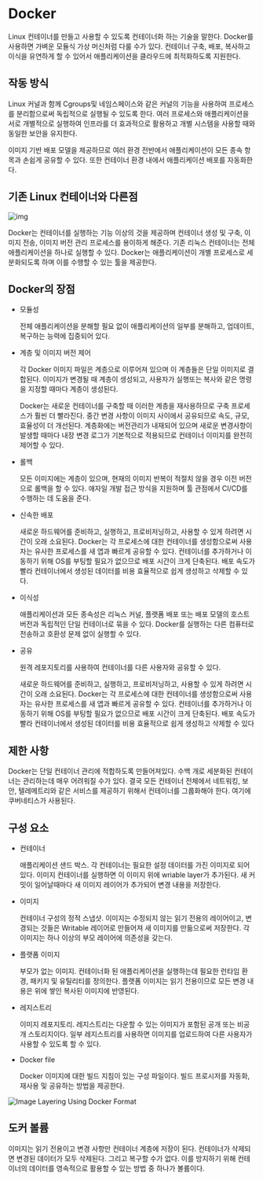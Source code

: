 # Docker

Linux 컨테이너를 만들고 사용할 수 있도록 컨테이너화 하는 기술을 말한다. Docker를 사용하면 가벼운 모듈식 가상 머신처럼 다룰 수가 있다. 컨테이너 구축, 배포, 복사하고 이식을 유연하게 할 수 있어서 애플리케이션을 클라우드에 최적화하도록 지원한다.

## 작동 방식

Linux 커널과 함께 Cgroups및 네임스페이스와 같은 커널의 기능을 사용하여 프로세스를 분리함으로써 독립적으로 실행될 수 있도록 한다. 여러 프로세스와 애플리케이션을 서로 개별적으로 실행하여 인프라를 더 효과적으로 활용하고 개별 시스템을 사용할 때와 동일한 보안을 유지한다.

이미지 기반 배포 모델을 제공하므로 여러 환경 전반에서 애플리케이션이 모든 종속 항목과 손쉽게 공유할 수 있다. 또한 컨테이너 환경 내에서 애플리케이션 배포를 자동화한다.

## 기존 Linux 컨테이너와 다른점
![img](https://www.redhat.com/cms/managed-files/traditional-linux-containers-vs-docker_0.png)


Docker는 컨테이너를 실행하는 기능 이상의 것을 제공하며 컨테이너 생성 및 구축, 이미지 전송, 이미지 버전 관리 프로세스를 용이하게 해준다. 기존 리눅스 컨테이너는 전체 애플리케이션을 하나로 실행할 수 있다. Docker는 애플리케이션이 개별 프로세스로 세분화되도록 하며 이를 수행할 수 있는 툴을 제공한다.

## Docker의 장점

- 모듈성

  전체 애플리케이션을 분해할 필요 없이 애플리케이션의 일부를 분해하고, 업데이트, 복구하는 능력에 집중되어 있다.

- 계층 및 이미지 버전 제어

  각 Docker 이미지 파일은 계층으로 이루어져 있으며 이 계층들은 단일 이미지로 결합된다. 이미지가 변경될 때 계층이 생성되고, 사용자가 실행또는 복사와 같은 명령을 지정할 때마다 계층이 생성된다.

  Docker는 새로운 컨테이너를 구축할 때 이러한 계층을 재사용하므로 구축 프로세스가 훨씬 더 빨라진다. 중간 변경 사항이 이미지 사이에서 공유되므로 속도, 규모, 효율성이 더 개선된다. 계층화에는 버전관리가 내재되어 있으며 새로운 변경사항이 발생할 때마다 내장 변경 로그가 기본적으로 적용되므로 컨테이너 이미지를 완전히 제어할 수 있다.

- 롤백

  모든 이미지에는 계층이 있으며, 현재의 이미지 반복이 적절치 않을 경우 이전 버전으로 롤백을 할 수 있다. 애자일 개발 접근 방식을 지원하며 툴 관점에서 CI/CD를 수행하는 데 도움을 준다.

- 신속한 배포


  새로운 하드웨어를 준비하고, 실행하고, 프로비저닝하고, 사용할 수 있게 하려면 시간이 오래 소요된다. Docker는 각 프로세스에 대한 컨테이너를 생성함으로써 사용자는 유사한 프로세스를 새 앱과 빠르게 공유할 수 있다. 컨테이너를 추가하거나 이동하기 위해 OS를 부팅할 필요가 없으므로 배포 시간이 크게 단축된다. 배포 속도가 빨라 컨테이너에서 생성된 데이터를 비용 효율적으로 쉽게 생성하고 삭제할 수 있다.

- 이식성

  애플리케이션과 모든 종속성은 리눅스 커널, 플랫폼 배포 또는 배포 모델의 호스트 버전과 독립적인 단일 컨테이너로 묶을 수 있다. Docker를 실행하는 다른 컴퓨터로 전송하고 호환성 문제 없이 실행할 수 있다.

- 공유

  원격 레포지토리를 사용하여 컨테이너를 다른 사용자와 공유할 수 있다.

  새로운 하드웨어를 준비하고, 실행하고, 프로비저닝하고, 사용할 수 있게 하려면 시간이 오래 소요된다. Docker는 각 프로세스에 대한 컨테이너를 생성함으로써 사용자는 유사한 프로세스를 새 앱과 빠르게 공유할 수 있다. 컨테이너를 추가하거나 이동하기 위해 OS를 부팅할 필요가 없으므로 배포 시간이 크게 단축된다. 배포 속도가 빨라 컨테이너에서 생성된 데이터를 비용 효율적으로 쉽게 생성하고 삭제할 수 있다



## 제한 사항

Docker는 단일 컨테이너 관리에 적합하도록 만들어져있다. 수백 개로 세분화된 컨테이너는 관리하는데 매우 어려워질 수가 있다. 결국 모든 컨테이너 전체에서 네트워킹, 보안, 텔레메트리와 같은 서비스를 제공하기 위해서 컨테이너를 그룹화해야 한다. 여기에 쿠버네티스가 사용된다.




## 구성 요소

- 컨테이너

  애플리케이션 샌드 박스. 각 컨테이너는 필요한 설정 데이터를 가진 이미지로 되어있다. 이미지 컨테이너를 실행하면 이 이미지 위에 wriable layer가 추가된다. 새 커밋이 일어날때마다 새 이미지 레이어가 추가되어 변경 내용을 저장한다.

- 이미지

  컨테이너 구성의 정적 스냅샷. 이미지는 수정되지 않는 읽기 전용의 레이어이고, 변경되는 것들은 Writable 레이어로 만들어져 새 이미지를 만듦으로써 저장한다. 각 이미지는 하나 이상의 부모 레이어에 의존성을 갖는다.

- 플랫폼 이미지

  부모가 없는 이미지. 컨테이너화 된 애플리케이션을 실행하는데 필요한 런타임 환경, 패키지 및 유틸리티를 정의한다. 플랫폼 이미지는 읽기 전용이므로 모든 변경 내용은 위에 쌓인 복사된 이미지에 반영된다.

- 레지스트리

  이미지 레포지토리. 레지스트리는 다운할 수 있는 이미지가 포함된 공개 또는 비공개 스토리지이다. 일부 레지스트리를 사용하면 이미지를 업로드하여 다른 사용자가 사용할 수 있도록 할 수 있다.

- Docker file

  Docker 이미지에 대한 빌드 지침이 있는 구성 파일이다. 빌드 프로시저를 자동화, 재사용 및 공유하는 방법을 제공한다.

![Image Layering Using Docker Format](https://access.redhat.com/webassets/avalon/d/Red_Hat_Enterprise_Linux-7-7.0_Release_Notes-en-US/images/440aa214d60c93edebd6b4522fffe54f/docker_structure.png)





## 도커 볼륨

이미지는 읽기 전용이고 변경 사항만 컨테이너 계층에 저장이 된다. 컨테이너가 삭제되면 변경된 데이터가 모두 삭제된다. 그리고 복구할 수가 없다. 이를 방지하기 위해 컨테이너의 데이터를 영속적으로 활용할 수 있는 방법 중 하나가 볼륨이다.

